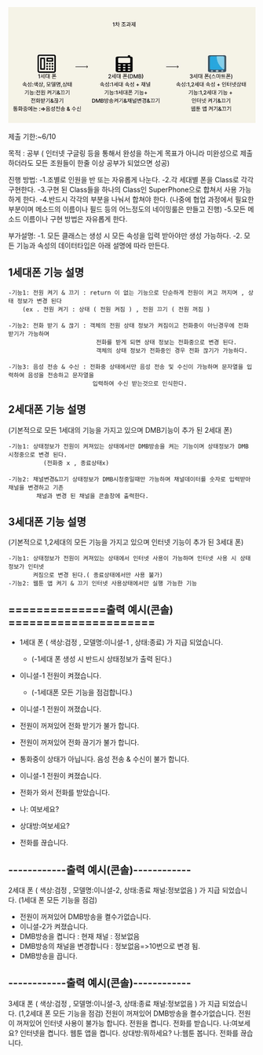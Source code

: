 
![이미지](./image_report.JPG)

제출 기한:~6/10

목적 : 공부 
( 인터넷 구글링 등을 통해서 완성을 하는게 목표가 아니라 미완성으로 제출하더라도 모든 조원들이 한줄 이상 공부가 되었으면 성공)

진행 방법:
  -1.조별로 인원을 반 또는 자유롭게 나눈다.
  -2.각 세대별 폰을 Class로 각각 구현한다.
  -3.구현 된 Class들을 하나의 Class인 SuperPhone으로 합쳐서 사용 가능하게 한다.
  -4.반드시 각각의 부분을 나눠서 합쳐야 한다.
  (나중에 협업 과정에서 필요한 부분이며 메소드의 이름이나 필드 등의 어느정도의 네이밍룰은 만들고 진행)
  -5.모든 메소드 이름이나 구현 방법은 자유롭게 한다.
  
부가설명:
  -1. 모든 클래스는 생성 시 모든 속성을 입력 받아야만 생성 가능하다. 
  -2. 모든 기능과 속성의 데이터타입은 아래 설명에 따라 만든다.
  
  
  1세대폰 기능 설명
  -
    -기능1: 전원 켜기 & 끄기 : return 이 없는 기능으로 단순하게 전원이 켜고 꺼지며 , 상태 정보가 변경 된다
        (ex . 전원 켜기 : 상태 ( 전원 켜짐 ) , 전원 끄기 ( 전원 꺼짐 )
        
    -기능2: 전화 받기 & 끊기 : 객체의 전원 상태 정보가 켜짐이고 전화중이 아닌경우에 전화 받기가 가능하며 
                             전화를 받게 되면 상태 정보는 전화중으로 변경 된다.
                             객체의 상태 정보가 전화중인 경우 전화 끊기가 가능하다.
                           
    -기능3: 음성 전송 & 수신 : 전화중 상태에서만 음성 전송 및 수신이 가능하며 문자열을 입력하여 음성을 전송하고 문자열을
                            입력하여 수신 받는것으로 인식한다.
                           
   
   2세대폰 기능 설명
   -
   (기본적으로 모든 1세대의 기능을 가지고 있으며 DMB기능이 추가 된 2세대 폰)
   
    -기능1: 상태정보가 전원이 켜져있는 상태에서만 DMB방송을 켜는 기능이며 상태정보가 DMB 시청중으로 변경 된다.
              (전화중 x , 종료상태x)
   
    -기능2: 채널변경&끄기 상태정보가 DMB시청중일때만 가능하며 채널데이터를 숫자로 입력받아 채널을 변경하고 기존 
            채널과 변경 된 채널을 콘솔창에 출력한다.
   
   3세대폰 기능 설명
   -
   (기본적으로 1,2세대의 모든 기능을 가지고 있으며 인터넷 기능이 추가 된 3세대 폰)
   
    -기능1: 상태정보가 전원이 켜져있는 상태에서 인터넷 사용이 가능하며 인터넷 사용 시 상태정보가 인터넷 
           켜짐으로 변경 된다.( 종료상태에서만 사용 불가)
    -기능2: 웹툰 앱 켜기 & 끄기 인터넷 사용상태에서만 실행 가능한 기능
 
 ==============출력 예시(콘솔) =====================
 -

  + 1세대 폰 ( 색상:검정 , 모델명:이니셜-1 , 상태:종료) 가 지급 되었습니다.
    + (-1세대 폰 생성 시 반드시 상태정보가 출력 된다.)
     
  + 이니셜-1 전원이 켜졌습니다.   
    + (-1세대폰 모든 기능을 점검합니다.)
    
  + 이니셜-1 전원이 꺼졌습니다. 
  + 전원이 꺼져있어 전화 받기가 불가 합니다.             
  + 전원이 꺼져있어 전화 끊기가 불가 합니다.           
  + 통화중이 상태가 아닙니다. 음성 전송 & 수신이 불가 합니다.        
 
  + 이니셜-1 전원이 켜졌습니다.
  + 전화가 와서 전화를 받았습니다.
  + 나: 여보세요?
  + 상대방:여보세요?
  + 전화를 끊습니다.
 
 
------------출력 예시(콘솔)------------
 -
 
 2세대 폰 ( 색상:검정 , 모델명:이니셜-2, 상태:종료  채널:정보없음 ) 가 지급 되었습니다. (1세대 폰 모든 기능을 점검)
 
+ 전원이 꺼져있어 DMB방송을 켤수가없습니다. 
+ 이니셜-2가 켜졌습니다.
+ DMB방송을 켭니다 : 현재 채널 : 정보없음 
+ DMB방송의 채널을 변경합니다 : 정보없음=>10번으로 변경 됨.
+ DMB방송을 끕니다.
 
 
------------출력 예시(콘솔)------------
 -
 
 3세대 폰 ( 색상:검정 , 모델명:이니셜-3, 상태:종료  채널:정보없음 ) 가 지급 되었습니다. (1,2세대 폰 모든 기능을 점검)
 전원이 꺼져있어 DMB방송을 켤수가없습니다. 
 전원이 꺼져있어 인터넷 사용이 불가능 합니다.
 전원을 켭니다.
 전화를 받습니다.
 나:여보세요?
 인터넷을 켭니다.
 웹툰 앱을 켭니다.
 상대방:뭐하세요?
 나:웹툰 봅니다.
 전화를 끊습니다.
 
 
 
 
 
 
 
 
 

 
 
  

